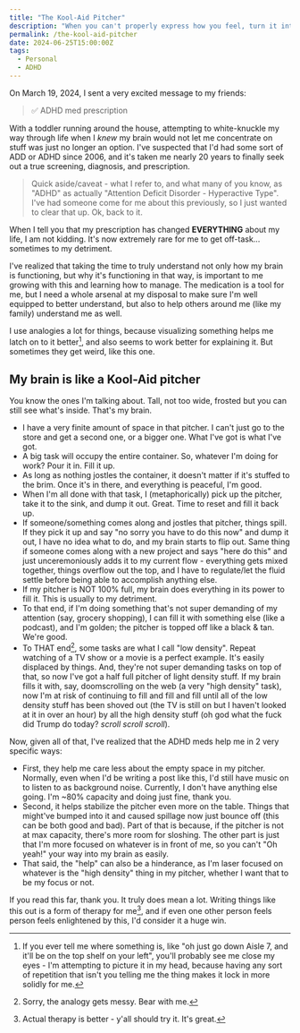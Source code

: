 ```yaml
---
title: "The Kool-Aid Pitcher"
description: "When you can't properly express how you feel, turn it into a weird analogy. Oh yeah!"
permalink: /the-kool-aid-pitcher
date: 2024-06-25T15:00:00Z
tags: 
  - Personal
  - ADHD
---
```


On March 19, 2024, I sent a very excited message to my friends:

> ✅ ADHD med prescription

With a toddler running around the house, attempting to white-knuckle my way through life when I *knew* my brain would not let me concentrate on stuff was just no longer an option. I've suspected that I'd had some sort of ADD or ADHD since 2006, and it's taken me nearly 20 years to finally seek out a true screening, diagnosis, and prescription.

> Quick aside/caveat - what I refer to, and what many of you know, as "ADHD" as actually "Attention Deficit Disorder - Hyperactive Type". I've had someone come for me about this previously, so I just wanted to clear that up. Ok, back to it.

When I tell you that my prescription has changed **EVERYTHING** about my life, I am not kidding. It's now extremely rare for me to get off-task... sometimes to my detriment.

I've realized that taking the time to truly understand not only how my brain is functioning, but why it's functioning in that way, is important to me growing with this and learning how to manage. The medication is a tool for me, but I need a whole arsenal at my disposal to make sure I'm well equipped to better understand, but also to help others around me (like my family) understand me as well.

I use analogies a lot for things, because visualizing something helps me latch on to it better[^1], and also seems to work better for explaining it. But sometimes they get weird, like this one.

[^1]: If you ever tell me where something is, like "oh just go down Aisle 7, and it'll be on the top shelf on your left", you'll probably see me close my eyes - I'm attempting to picture it in my head, because having any sort of repetition that isn't you telling me the thing makes it lock in more solidly for me.

## My brain is like a Kool-Aid pitcher

You know the ones I'm talking about. Tall, not too wide, frosted but you can still see what's inside. That's my brain.

- I have a very finite amount of space in that pitcher. I can't just go to the store and get a second one, or a bigger one. What I've got is what I've got.
- A big task will occupy the entire container. So, whatever I'm doing for work? Pour it in. Fill it up.
- As long as nothing jostles the container, it doesn't matter if it's stuffed to the brim. Once it's in there, and everything is peaceful, I'm good.
- When I'm all done with that task, I (metaphorically) pick up the pitcher, take it to the sink, and dump it out. Great. Time to reset and fill it back up.
- If someone/something comes along and jostles that pitcher, things spill. If they pick it up and say "no sorry you have to do this now" and dump it out, I have no idea what to do, and my brain starts to flip out. Same thing if someone comes along with a new project and says "here do this" and just unceremoniously adds it to my current flow - everything gets mixed together, things overflow out the top, and I have to regulate/let the fluid settle before being able to accomplish anything else.
- If my pitcher is NOT 100% full, my brain does everything in its power to fill it. This is usually to my detriment.
- To that end, if I'm doing something that's not super demanding of my attention (say, grocery shopping), I can fill it with something else (like a podcast), and I'm golden; the pitcher is topped off like a black & tan. We're good.
- To THAT end[^2], some tasks are what I call "low density". Repeat watching of a TV show or a movie is a perfect example. It's easily displaced by things. And, they're not super demanding tasks on top of that, so now I've got a half full pitcher of light density stuff. If my brain fills it with, say, doomscrolling on the web (a very "high density" task), now I'm at risk of continuing to fill and fill and fill until all of the low density stuff has been shoved out (the TV is still on but I haven't looked at it in over an hour) by all the high density stuff (oh god what the fuck did Trump do today? *scroll scroll scroll*).

Now, given all of that, I've realized that the ADHD meds help me in 2 very specific ways:

- First, they help me care less about the empty space in my pitcher. Normally, even when I'd be writing a post like this, I'd still have music on to listen to as background noise. Currently, I don't have anything else going. I'm ~80% capacity and doing just fine, thank you.
- Second, it helps stabilize the pitcher even more on the table. Things that might've bumped into it and caused spillage now just bounce off (this can be both good and bad). Part of that is because, if the pitcher is not at max capacity, there's more room for sloshing. The other part is just that I'm more focused on whatever is in front of me, so you can't "Oh yeah!" your way into my brain as easily.
- That said, the "help" can also be a hinderance, as I'm laser focused on whatever is the "high density" thing in my pitcher, whether I want that to be my focus or not.

[^2]: Sorry, the analogy gets messy. Bear with me.

If you read this far, thank you. It truly does mean a lot. Writing things like this out is a form of therapy for me[^3], and if even one other person feels person feels enlightened by this, I'd consider it a huge win.

[^3]: Actual therapy is better - y'all should try it. It's great.
